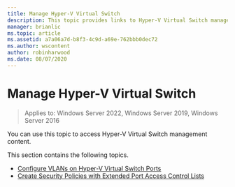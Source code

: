 ```yaml
---
title: Manage Hyper-V Virtual Switch
description: This topic provides links to Hyper-V Virtual Switch management content for Windows Server 2016.
manager: brianlic
ms.topic: article
ms.assetid: a7a06a7d-b8f3-4c9d-a69e-762bbb0dec72
ms.author: wscontent
author: robinharwood
ms.date: 08/07/2020
---
```

# Manage Hyper-V Virtual Switch

>Applies to: Windows Server 2022, Windows Server 2019, Windows Server 2016

You can use this topic to access Hyper-V Virtual Switch management content.

This section contains the following topics.

- [Configure VLANs on Hyper-V Virtual Switch Ports](Configure-and-View-VLAN-Settings-on-Hyper-V-Virtual-Switch-Ports.md)
- [Create Security Policies with Extended Port Access Control Lists](Create-Security-Policies-with-Extended-Port-Access-Control-Lists.md)


